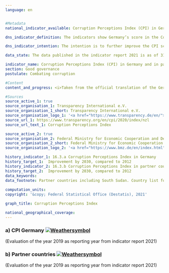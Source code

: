 ```yaml
---
language: en    


#Metadata    
national_indicator_available: Corruption Perceptions Index (CPI) in Germany and in partner countries in the German development cooperation    

dns_indicator_definition: The indicators show Germany’s score in the Corruption Perceptions Index (CPI) maintained by Transparency International (16.3.a) as well as the number of partner countries involved in German development cooperation whose CPI scores have improved compared with 2012 (16.3.b). CPI scores reflect the extent to which a country’s public sector is perceived to be corrupt.    

dns_indicator_intention: The intention is to further improve the CPI score for Germany by 2030. In addition, the CPI scores of the majority of partner countries involved in German development cooperation are also to be improved. The base year in each case is 2012.    

data_state: The data published in the indicator report 2021 is as of 31.12.2020. The data shown on the DNS-Online-Platform is updated regularly, so that more current data may be available online than published in the indicator report 2021.    

indicator_name: Corruption Perceptions Index (CPI) in Germany and in partner countries in the German development cooperation    
section: Good governance    
postulate: Combating corruption    

#Content    
content_and_progress: <i>Taken from the official translation of the German Sustainable Development Strategy</i><br><br>The CPI is a composite indicator that is based on various expert and corporate surveys regarding the perception of corruption in the public sector. Depending on the survey, underlying definitions of corruption may differ, and the sources used for calculations may change over time. The index includes all countries for which at least three selected surveys are available. As such, the CPI is the most comprehensive synoptic study on perceived public sector corruption.<br><br>In its analysis of the CPI, the Joint Research Centre of the European Commission points out that interpretation of the findings should take into account whether a change is statistically significant and that the outcomes in this indicator should be treated with caution even where this is the case.<br><br>Germany’s score improved from 79 in 2012 to 80 in 2019. That is one point down from its score in 2017, which leaves Germany ranked in tenth place on the index. In this case, the change compared with 2012 cannot be considered statistically significant (at a significance level of 5%).<br><br>The Federal Statistical Office also gathers information on corruption as part of its satisfaction survey on public services. According to that survey, 4.7% of the population formed the impression during their interaction with public institutions in 2019 that public-service employees were susceptible to corruption. In the corresponding survey of companies, 4.0% of businesses had the impression that public-service employees were open to corruption.<br><br>The Police Crime Statistics record all criminal matters that become known to the police. In 2019, these included 913 cases of corruptibility, bribery, or acceptance or granting of advantages in the public sector. The Police Crime Statistics also list cases of corruptibility and bribery in commercial practice as well as what are referred to as offences associated with corruption, such as fraud and breach of trust, falsification of documents, anti-competitive agreements during tendering procedures, obstruction of justice, false certification by officials and breach of official secrecy.<br><br>Turning to German development cooperation, a total of 43 of the 85 partner countries evaluated in the CPI improved in 2019 compared with 2012. The number of partner countries developing in a positive direction increased in each year of the reporting period until 2016. It declined slightly in 2017 and stagnated thereafter. However, 20 partner countries involved in German development cooperation showed a statistically significant improvement (at a significance level of 5%) in 2019 over 2012.<br><br>For comparison, six partner countries reported a significant improvement in 2014.    

#Sources    
source_active_1: true
source_organisation_1: Transparency International e.V.
source_organisation_1_short: Transparency International e.V.
source_organisation_logo_1: '<a href="https://www.transparency.de/en/"><img src="https://g205sdgs.github.io/sdg-indicators/public/LogosEn/ta.png" alt=" Transparency International e.V." title="Click here to visit the homepage of the organization" style="border: transparent"/></a>'
source_url_1: https://www.transparency.org/en/cpi/2020/index/nzl                        
source_url_text_1: Corruption Perceptions Index                        

source_active_2: true
source_organisation_2: Federal Ministry for Economic Cooperation and Development
source_organisation_2_short: Federal Ministry for Economic Cooperation and Development
source_organisation_logo_2: '<a href="https://www.bmz.de/en/index.html"><img src="https://g205sdgs.github.io/sdg-indicators/public/LogosEn/bmz.png" alt=" Federal Ministry for Economic Cooperation and Development" title="Click here to visit the homepage of the organization" style="border: transparent"/></a>'    

history_indicator_1: 16.3.a Corruption Perceptions Index in Germany                    
history_target_1:  Improvement by 2030, compared to 2012
history_indicator_2: 16.3.b Corruption Perceptions Index in partner countries of German development cooperation                    
history_target_2:  Improvement by 2030, compared to 2012    
data_keywords:    
data_footnote: Partner countries including South Sudan. Country list for BMZ bilateral official development cooperation updated in 2020. There are 10 more countries listed plus China and Sudan.     
    
computation_units:     
copyright: '&copy; Federal Statistical Office (Destatis), 2021'    

graph_title: Corruption Perceptions Index    

national_geographical_coverage:     
---    
```

<div>
  <div class="my-header">
    <h3>a) CPI Germany
      <a href="https://sustainabledevelopment-deutschland.github.io/en/status/"><img src="https://g205sdgs.github.io/sdg-indicators/public/Wettersymbole/Leicht bewölkt.png" title="If the trend continues, the indicator will be presumably miss its target by at least 5&nbsp;% and at most 20&nbsp;% of the difference between the target value and the current value" alt="Weathersymbol" />
      </a>
    </h3>
  </div>
  <div class="my-header-note">
    <span> (Evaluation of the year 2019 as reporting year from indicator report 2021)</span>
  </div>
</div>
<div>
  <div class="my-header">
    <h3>b) Partner countries
      <a href="https://sustainabledevelopment-deutschland.github.io/en/status/"><img src="https://g205sdgs.github.io/sdg-indicators/public/Wettersymbole/Leicht bewölkt.png" title="If the trend continues, the indicator will be presumably miss its target by at least 5&nbsp;% and at most 20&nbsp;% of the difference between the target value and the current value" alt="Weathersymbol" />
      </a>
    </h3>
  </div>
  <div class="my-header-note">
    <span> (Evaluation of the year 2019 as reporting year from indicator report 2021)</span>
  </div>
</div>